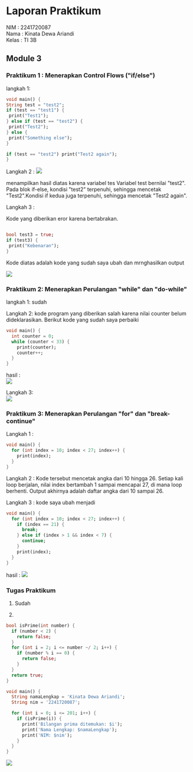 # Laporan Praktikum

NIM : 2241720087 <br>
Nama : Kinata Dewa Ariandi <br>
Kelas : TI 3B

## Module 3

### Praktikum 1 : Menerapkan Control Flows ("if/else")

langkah 1:
   ```dart
void main() {
  String test = "test2";
  if (test == "test1") {
    print("Test1");
  } else if (test == "test2") {
    print("Test2");
  } else {
    print("Something else");
  }

  if (test == "test2") print("Test2 again");
}
   ```


Langkah 2 : 
<img src = "ss/1.png">

menampilkan hasil diatas karena variabel tes Variabel test bernilai "test2". Pada blok if-else, kondisi "test2" terpenuhi, sehingga mencetak "Test2".Kondisi if kedua juga terpenuhi, sehingga mencetak "Test2 again".

Langkah 3 :

Kode yang diberikan eror karena bertabrakan.

   ```dart

bool test3 = true;
  if (test3) {
    print("Kebenaran");
  }
```
Kode diatas adalah kode yang sudah saya ubah dan mrnghasilkan output 

<img src = "ss/2.png">

### Praktikum 2: Menerapkan Perulangan "while" dan "do-while"

langkah 1:
sudah

Langkah 2:
kode program yang diberikan salah karena nilai counter belum dideklarasikan. Berikut kode yang sudah saya perbaiki

```dart
void main() {
  int counter = 0;
  while (counter < 33) {
    print(counter);
    counter++;
  }
}
```

hasil : <br>
<img src = "ss/3.png">

Langkah 3: <br>
<img src = "ss/4.png">


### Praktikum 3: Menerapkan Perulangan "for" dan "break-continue"

Langkah 1 :
```dart
void main() {
  for (int index = 10; index < 27; index++) {
    print(index);
  }
}
```

Langkah 2 : 
Kode tersebut mencetak angka dari 10 hingga 26. Setiap kali loop berjalan, nilai index bertambah 1 sampai mencapai 27, di mana loop berhenti. Output akhirnya adalah daftar angka dari 10 sampai 26.

Langkah 3 : 
kode saya ubah menjadi 
```dart
void main() {
  for (int index = 10; index < 27; index++) {
    if (index == 21) {
      break;
    } else if (index > 1 && index < 7) {
      continue;
    }
    print(index);
  }
}
```

hasil : 
<img src = "ss/5.png">

### Tugas Praktikum
1. Sudah <br>

2. 
```dart
bool isPrime(int number) {
  if (number < 2) {
    return false;
  }
  for (int i = 2; i <= number ~/ 2; i++) {
    if (number % i == 0) {
      return false;
    }
  }
  return true;
}

void main() {
  String namaLengkap = 'Kinata Dewa Ariandi';
  String nim = '2241720087';

  for (int i = 0; i <= 201; i++) {
    if (isPrime(i)) {
      print('Bilangan prima ditemukan: $i');
      print('Nama Lengkap: $namaLengkap');
      print('NIM: $nim');
    }
  }
}
```
<img src = "ss/6.png">

